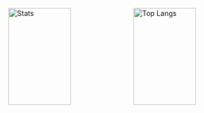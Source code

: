 
<img title="Stats" alt="Stats" src="https://github-readme-stats.vercel.app/api?username=Kerquis&show_icons=true&theme=radical" width="50%" height="195px"/><img title="Top Langs" alt="Top Langs" src="https://github-readme-stats.vercel.app/api/top-langs/?username=Kerquis&layout=compact&theme=radical" width="50%" height="195px"/>
